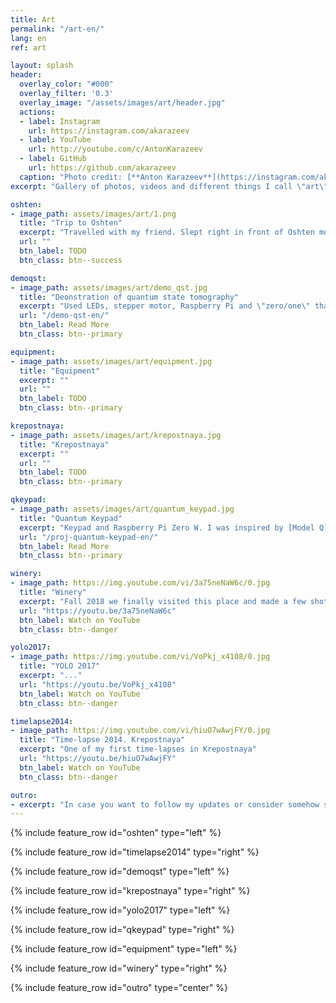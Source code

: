 ```yaml
---
title: Art
permalink: "/art-en/"
lang: en
ref: art

layout: splash
header:
  overlay_color: "#000"
  overlay_filter: '0.3'
  overlay_image: "/assets/images/art/header.jpg"
  actions:
  - label: Instagram
    url: https://instagram.com/akarazeev
  - label: YouTube
    url: http://youtube.com/c/AntonKarazeev
  - label: GitHub
    url: https://github.com/akarazeev
  caption: "Photo credit: [**Anton Karazeev**](https://instagram.com/akarazeev)"
excerpt: "Gallery of photos, videos and different things I call \"art\""

oshten:
- image_path: assets/images/art/1.png
  title: "Trip to Oshten"
  excerpt: "Travelled with my friend. Slept right in front of Oshten mountain"
  url: ""
  btn_label: TODO
  btn_class: btn--success

demoqst:
- image_path: assets/images/art/demo_qst.jpg
  title: "Deonstration of quantum state tomography"
  excerpt: "Used LEDs, stepper motor, Raspberry Pi and \"zero/one\" that was given to me by IBM"
  url: "/demo-qst-en/"
  btn_label: Read More
  btn_class: btn--primary

equipment:
- image_path: assets/images/art/equipment.jpg
  title: "Equipment"
  excerpt: ""
  url: ""
  btn_label: TODO
  btn_class: btn--primary

krepostnaya:
- image_path: assets/images/art/krepostnaya.jpg
  title: "Krepostnaya"
  excerpt: ""
  url: ""
  btn_label: TODO
  btn_class: btn--primary

qkeypad:
- image_path: assets/images/art/quantum_keypad.jpg
  title: "Quantum Keypad"
  excerpt: "Keypad and Raspberry Pi Zero W. I was inspired by [Model Q](https://qiskit.org/modelq/) that was presented as a joke on April Fool's day in 2018 by QISKit (department of IBM which develops quantum computers). IBM sent me different cool things when they saw this quantum keypad in my [post on Twitter](https://twitter.com/antonkarazeev/status/981671571319336960)"
  url: "/proj-quantum-keypad-en/"
  btn_label: Read More
  btn_class: btn--primary

winery:
- image_path: https://img.youtube.com/vi/3a75neNaW6c/0.jpg
  title: "Winery"
  excerpt: "Fall 2018 we finally visited this place and made a few shots with our drones under the warm rays of the Sun"
  url: "https://youtu.be/3a75neNaW6c"
  btn_label: Watch on YouTube
  btn_class: btn--danger

yolo2017:
- image_path: https://img.youtube.com/vi/VoPkj_x4108/0.jpg
  title: "YOLO 2017"
  excerpt: "..."
  url: "https://youtu.be/VoPkj_x4108"
  btn_label: Watch on YouTube
  btn_class: btn--danger

timelapse2014:
- image_path: https://img.youtube.com/vi/hiuO7wAwjFY/0.jpg
  title: "Time-lapse 2014. Krepostnaya"
  excerpt: "One of my first time-lapses in Krepostnaya"
  url: "https://youtu.be/hiuO7wAwjFY"
  btn_label: Watch on YouTube
  btn_class: btn--danger

outro:
- excerpt: "In case you want to follow my updates or consider somehow support me, there are such possibilities --&nbsp;[<i class=\"fab fa-twitter\"></i> @antonkarazeev](https://twitter.com/antonkarazeev){: .btn .btn--twitter} and [<i class=\"fab fa-paypal\"></i> Support](https://www.paypal.me/akarazeev){: .btn .btn--success}"
---
```


{% include feature_row id="oshten" type="left" %}

{% include feature_row id="timelapse2014" type="right" %}

{% include feature_row id="demoqst" type="left" %}

{% include feature_row id="krepostnaya" type="right" %}

{% include feature_row id="yolo2017" type="left" %}

{% include feature_row id="qkeypad" type="right" %}

{% include feature_row id="equipment" type="left" %}

{% include feature_row id="winery" type="right" %}

{% include feature_row id="outro" type="center" %}
